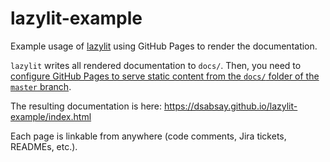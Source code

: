 # lazylit-example

Example usage of [lazylit](https://github.com/dsabsay/lazylit) using GitHub
Pages to render the documentation.

`lazylit` writes all rendered documentation to `docs/`.
Then, you need to [configure GitHub Pages to serve static content from the `docs/` folder of the `master` branch](https://docs.github.com/en/github/working-with-github-pages/configuring-a-publishing-source-for-your-github-pages-site).

The resulting documentation is here: https://dsabsay.github.io/lazylit-example/index.html

Each page is linkable from anywhere (code comments, Jira tickets, READMEs,
etc.).
